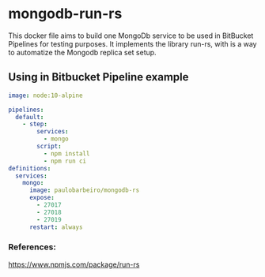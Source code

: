# mongodb-run-rs

This docker file aims to build one MongoDb service to be used in BitBucket Pipelines for testing purposes.
It implements the library run-rs, with is a way to automatize the Mongodb replica set setup.

## Using in Bitbucket Pipeline example
```yaml
image: node:10-alpine

pipelines:
  default:
    - step:
        services:
          - mongo
        script:
          - npm install
          - npm run ci
definitions:
  services:
    mongo:
      image: paulobarbeiro/mongodb-rs
      expose:
        - 27017
        - 27018
        - 27019
      restart: always
```

### References:
https://www.npmjs.com/package/run-rs
